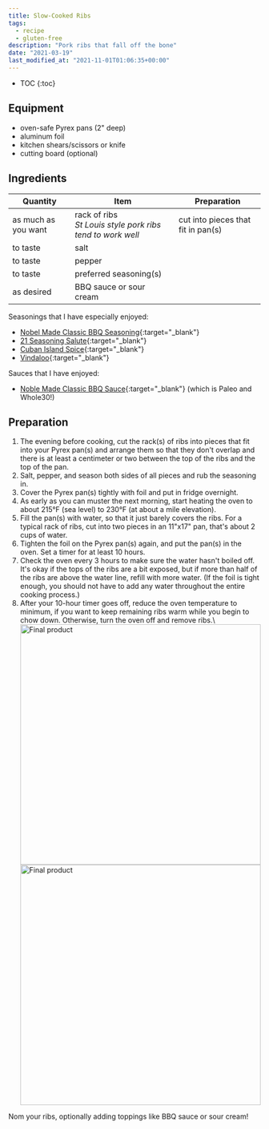 ```yaml
---
title: Slow-Cooked Ribs
tags:
  - recipe
  - gluten-free
description: "Pork ribs that fall off the bone"
date: "2021-03-19"
last_modified_at: "2021-11-01T01:06:35+00:00"
---
```


* TOC
{:toc}

## Equipment
* oven-safe Pyrex pans (2" deep)
* aluminum foil
* kitchen shears/scissors or knife
* cutting board (optional)

## Ingredients

|Quantity|Item|Preparation|
|-|-|-|
|as much as you want|rack of ribs<br />_St Louis style pork ribs tend to work well_|cut into pieces that fit in pan(s)|
|to taste|salt| |
|to taste|pepper| |
|to taste|preferred seasoning(s)| |
|as desired|BBQ sauce or sour cream| |

Seasonings that I have especially enjoyed:
* [Nobel Made Classic BBQ Seasoning](https://thenewprimal.com/collections/seasonings/products/bbq-seasoning-two-pack){:target="&lowbar;blank"}
* [21 Seasoning Salute](https://smile.amazon.com/Trader-Joes-Seasoning-Salute-Pack/dp/B00809A9P4){:target="&lowbar;blank"}
* [Cuban Island Spice](https://www.savoryspiceshop.com/spices/cuban-island-spice){:target="&lowbar;blank"}
* [Vindaloo](https://www.savoryspiceshop.com/spice-blends/vindaloo.html){:target="&lowbar;blank"}

Sauces that I have enjoyed:
* [Noble Made Classic BBQ Sauce](https://thenewprimal.com/products/classic-bbq-sauce-whole30-approved-1-pack-bundle-only){:target="&lowbar;blank"} (which is Paleo and Whole30!)

## Preparation
1. The evening before cooking, cut the rack(s) of ribs into pieces that fit into your Pyrex pan(s) and arrange them so that they don't overlap and there is at least a centimeter or two between the top of the ribs and the top of the pan.
2. Salt, pepper, and season both sides of all pieces and rub the seasoning in.
3. Cover the Pyrex pan(s) tightly with foil and put in fridge overnight.
4. As early as you can muster the next morning, start heating the oven to about 215°F (sea level) to 230°F (at about a mile elevation).
5. Fill the pan(s) with water, so that it just barely covers the ribs. For a typical rack of ribs, cut into two pieces in an 11"x17" pan, that's about 2 cups of water.
6. Tighten the foil on the Pyrex pan(s) again, and put the pan(s) in the oven. Set a timer for at least 10 hours.
7. Check the oven every 3 hours to make sure the water hasn't boiled off. It's okay if the tops of the ribs are a bit exposed, but if more than half of the ribs are above the water line, refill with more water. (If the foil is tight enough, you should not have to add any water throughout the entire cooking process.)
8. After your 10-hour timer goes off, reduce the oven temperature to minimum, if you want to keep remaining ribs warm while you begin to chow down. Otherwise, turn the oven off and remove ribs.\\
<img src="https://lh3.googleusercontent.com/pw/ACtC-3dOh70Y4L0TKA9T77yf5haNTt4kQeUIooQ_-4xkSiYglMdQWrDw3Cy2JbM2t408MbjKjeRKnwZwlJc1vQngAdAy6ut2ee9j0TX82EgRh5Oc6PHD5Cg_m7-MgdWPU7ksrj0Bkou0BIiavR_lfnDStLJO9Q=w1064-h798-no?authuser=0" alt="Final product" width="480px" align="center" /> <img src="https://lh3.googleusercontent.com/pw/ACtC-3ccRdCuKQ1ElvUamj6_GIQzRbSSj-hcyQFSGUY5kBpG64S4po3X_47KNIH6th4eTAPZtdT9nu7wN2its8SflD6G-yNDHBlZw_iu15r6FxhmytuzZSZrLdA6C5onmBk8Pnb4eJ5Q4t5RRv_7mbGfFXCMNA=w1064-h798-no?authuser=0" alt="Final product" width="480px" align="center" />

Nom your ribs, optionally adding toppings like BBQ sauce or sour cream!
